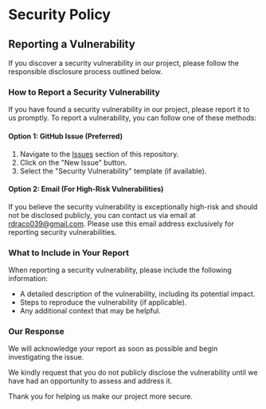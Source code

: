 # Security Policy

## Reporting a Vulnerability

If you discover a security vulnerability in our project, please follow the responsible disclosure process outlined below.

### How to Report a Security Vulnerability

If you have found a security vulnerability in our project, please report it to us promptly. To report a vulnerability, you can follow one of these methods:

#### Option 1: GitHub Issue (Preferred)

1. Navigate to the [Issues](https://github.com/DracoR22/evaui/issues) section of this repository.
2. Click on the "New Issue" button.
3. Select the "Security Vulnerability" template (if available).

#### Option 2: Email (For High-Risk Vulnerabilities)

If you believe the security vulnerability is exceptionally high-risk and should not be disclosed publicly, you can contact us via email at rdraco039@gmail.com. Please use this email address exclusively for reporting security vulnerabilities.

### What to Include in Your Report

When reporting a security vulnerability, please include the following information:

- A detailed description of the vulnerability, including its potential impact.
- Steps to reproduce the vulnerability (if applicable).
- Any additional context that may be helpful.

### Our Response

We will acknowledge your report as soon as possible and begin investigating the issue.

We kindly request that you do not publicly disclose the vulnerability until we have had an opportunity to assess and address it.

Thank you for helping us make our project more secure.
